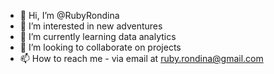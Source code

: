 - 👋 Hi, I’m @RubyRondina
- 👀 I’m interested in new adventures
- 🌱 I’m currently learning data analytics
- 💞️ I’m looking to collaborate on projects
- 📫 How to reach me - via email at ruby.rondina@gmail.com

<!---
RubyRondina/RubyRondina is a ✨ special ✨ repository because its `README.md` (this file) appears on your GitHub profile.
You can click the Preview link to take a look at your changes.
--->
